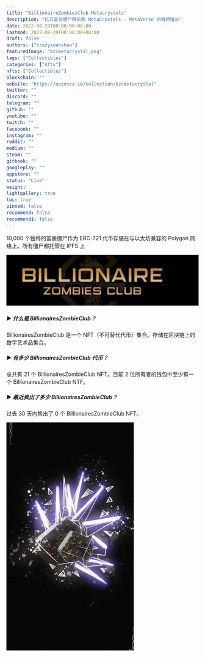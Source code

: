 ```yaml
---
title: "BillionaireZombiesClub Metacrystals"
description: "亿万富翁僵尸俱乐部 MetaCrystals - MetaVerse 的强劲增长"
date: 2022-08-29T00:00:00+08:00
lastmod: 2022-08-29T00:00:00+08:00
draft: false
authors: ["crazyxuanshao"]
featuredImage: "bzcmetacrystal.png"
tags: ["Collectibles"]
categories: ["nfts"]
nfts: ["Collectibles"]
blockchain: ""
website: "https://opensea.io/collection/bzcmetacrystal"
twitter: ""
discord: ""
telegram: ""
github: ""
youtube: ""
twitch: ""
facebook: ""
instagram: ""
reddit: ""
medium: ""
steam: ""
gitbook: ""
googleplay: ""
appstore: ""
status: "Live"
weight: 
lightgallery: true
toc: true
pinned: false
recommend: false
recommend1: false
---
```

10,000 个独特的富豪僵尸作为 ERC-721 代币存储在与以太坊兼容的 Polygon 网络上。所有僵尸都托管在 IPFS 上



![dasda](dasda.png)

##### ▶ 什么是 BillionairesZombieClub？

BillionairesZombieClub 是一个 NFT（不可替代代币）集合。存储在区块链上的数字艺术品集合。

##### ▶ 有多少 BillionairesZombieClub 代币？

总共有 21 个 BillionairesZombieClub NFT。目前 2 位所有者的钱包中至少有一个 BillionairesZombieClub NTF。

##### ▶ 最近卖出了多少 BillionairesZombieClub？

过去 30 天内售出了 0 个 BillionairesZombieClub NFT。



![dsada](dsada.png)